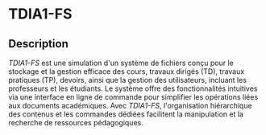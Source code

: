 # TDIA1-FS
## Description
*TDIA1-FS* est une simulation d'un système de fichiers conçu pour le stockage et la gestion efficace des cours, travaux dirigés (TD), travaux pratiques (TP), devoirs, ainsi que la gestion des utilisateurs, incluant les professeurs et les étudiants. 
Le système offre des fonctionnalités intuitives via une interface en ligne de commande pour simplifier les opérations liées aux documents académiques. Avec *TDIA1-FS*, l'organisation hiérarchique des contenus et les commandes dédiées facilitent la manipulation et la recherche de ressources pédagogiques.
